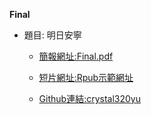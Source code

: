 <p>
  <b>Final</b>
  </p>
  
  <p>
  <ul type="disc">
    <li>題目: 明日安寧</li>
    <ul type="circle">
      <li><a href="https://crystal320yu.github.io/NTU_COOL/Final/明日安寧-Final.pdf">簡報網址:Final.pdf</a></li> 
    </ul>
    <ul type="circle">
      <li><a href="http://rpubs.com/qk0926?fbclid=IwAR2gWZFrQ0gjE1wOFxKt64n83-yhCX_F6xsVusQOqi538BqGz5dZWWY2i10">短片網址:Rpub示範網址</a></li> 
    </ul>
    <ul type="circle">
      <li><a href="https://crystal320yu.github.io/NTU_COOL/Final">Github連結:crystal320yu</a></li> 
    </ul>
  </ul>
  </p>
                  
